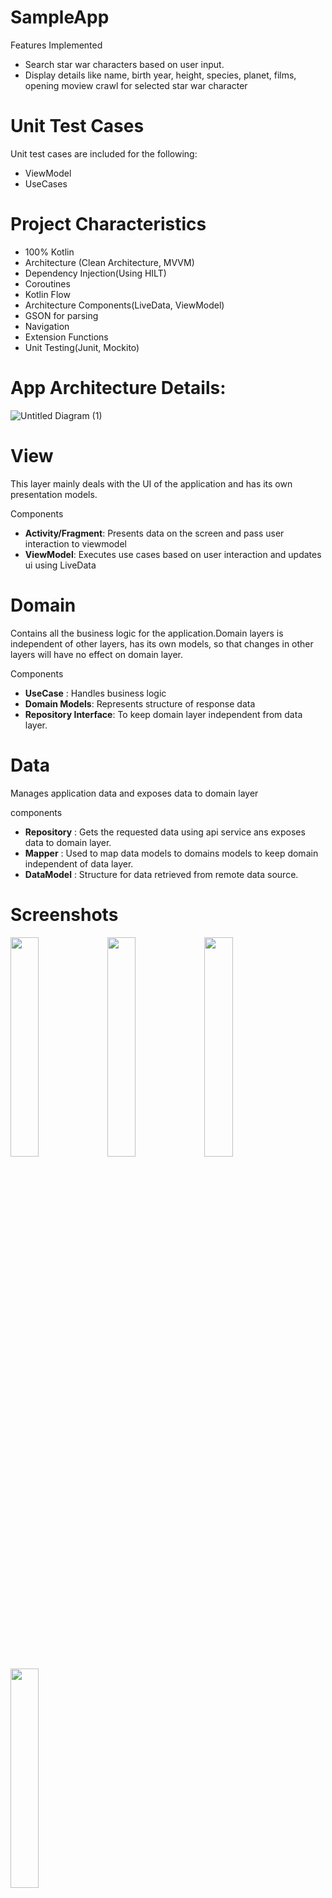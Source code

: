 # SampleApp

Features Implemented
- Search star war characters based on user input. 
- Display details like name, birth year, height, species, planet, films, opening moview crawl for selected star war character 

# Unit Test Cases
Unit test cases are included for the following:
- ViewModel 
- UseCases 

# Project Characteristics 
- 100% Kotlin<br />
- Architecture (Clean Architecture, MVVM)<br />
- Dependency Injection(Using HILT)<br />
- Coroutines<br />
- Kotlin Flow<br />
- Architecture Components(LiveData, ViewModel)<br />
- GSON for parsing<br />
- Navigation<br />
- Extension Functions
- Unit Testing(Junit, Mockito)<br />

# App Architecture Details:
![Untitled Diagram (1)](https://user-images.githubusercontent.com/16702310/103493822-8fd58100-4e01-11eb-8465-a443c394e83f.png)

 # View
 This layer mainly deals with the UI of the application and has its own presentation models.
 
 Components
 - **Activity/Fragment**: Presents data on the screen and pass user interaction to viewmodel
 - **ViewModel**: Executes use cases based on user interaction and updates ui using LiveData
 
 # Domain
 Contains all the business logic for the application.Domain layers is independent of other layers, has its own models, so that changes in other layers will have no effect on domain layer.
 
 Components
 - **UseCase** : Handles business logic
 - **Domain Models**: Represents structure of response data
 - **Repository Interface**: To keep domain layer independent from data layer.
 
 # Data
 Manages application data and exposes data to domain layer
 
 components
 - **Repository** : Gets the requested data using api service ans exposes data to domain layer. 
 - **Mapper** : Used to map data models to domains models to keep domain independent of data layer.
 - **DataModel** : Structure for data retrieved from remote data source. 

# Screenshots
 <img src="https://user-images.githubusercontent.com/16702310/103493990-a3351c00-4e02-11eb-975f-a748e2892e7e.png" width="30%">  <img src="https://user-images.githubusercontent.com/16702310/103493995-ab8d5700-4e02-11eb-8860-cbf1d8da85ce.png" width="30%">  <img src="https://user-images.githubusercontent.com/16702310/103494001-b0520b00-4e02-11eb-9cc7-052a89132a15.png" width="30%">
 <img src="https://user-images.githubusercontent.com/16702310/103494004-b516bf00-4e02-11eb-884d-b8d84daa73ad.png" width="30%">
 
